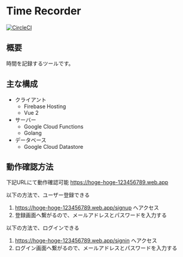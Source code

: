 # Time Recorder

[![CircleCI](https://circleci.com/gh/yusuke0701/time-recorder.svg?style=svg)](https://circleci.com/gh/yusuke0701/time-recorder)

## 概要

時間を記録するツールです。

## 主な構成

- クライアント
  - Firebase Hosting
  - Vue 2
- サーバー
  - Google Cloud Functions
  - Golang
- データベース
  - Google Cloud Datastore

## 動作確認方法
下記URLにて動作確認可能
https://hoge-hoge-123456789.web.app

以下の方法で、ユーザー登録できる

1. https://hoge-hoge-123456789.web.app/signup へアクセス
1. 登録画面へ繋がるので、メールアドレスとパスワードを入力する

以下の方法で、ログインできる

1. https://hoge-hoge-123456789.web.app/signin へアクセス
1. ログイン画面へ繋がるので、メールアドレスとパスワードを入力する